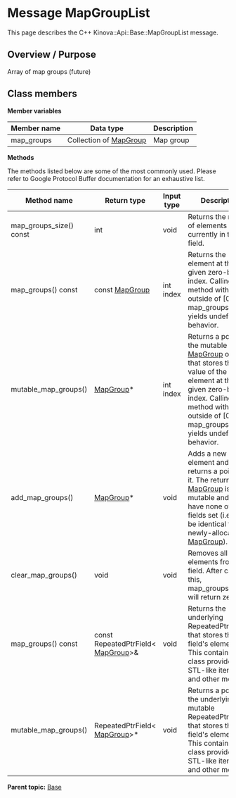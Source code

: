 # Message MapGroupList

This page describes the C++ Kinova::Api::Base::MapGroupList message.

## Overview / Purpose

Array of map groups \(future\)

## Class members

 **Member variables** 

|Member name|Data type|Description|
|-----------|---------|-----------|
|map\_groups|Collection of [MapGroup](msg_Base_MapGroup.md#)|Map group|

 **Methods** 

The methods listed below are some of the most commonly used. Please refer to Google Protocol Buffer documentation for an exhaustive list.

|Method name|Return type|Input type|Description|
|-----------|-----------|----------|-----------|
|map\_groups\_size\(\) const|int|void|Returns the number of elements currently in the field.|
|map\_groups\(\) const|const [MapGroup](msg_Base_MapGroup.md#)|int index|Returns the element at the given zero-based index. Calling this method with index outside of \[0, map\_groups\_size\(\)\) yields undefined behavior.|
|mutable\_map\_groups\(\)| [MapGroup](msg_Base_MapGroup.md#)\*|int index|Returns a pointer to the mutable [MapGroup](msg_Base_MapGroup.md#) object that stores the value of the element at the given zero-based index. Calling this method with index outside of \[0, map\_groups\_size\(\)\) yields undefined behavior.|
|add\_map\_groups\(\)| [MapGroup](msg_Base_MapGroup.md#)\*|void|Adds a new element and returns a pointer to it. The returned [MapGroup](msg_Base_MapGroup.md#) is mutable and will have none of its fields set \(i.e. it will be identical to a newly-allocated [MapGroup](msg_Base_MapGroup.md#)\).|
|clear\_map\_groups\(\)|void|void|Removes all elements from the field. After calling this, map\_groups\_size\(\) will return zero.|
|map\_groups\(\) const|const RepeatedPtrField< [MapGroup](msg_Base_MapGroup.md#)\>&|void|Returns the underlying RepeatedPtrField that stores the field's elements. This container class provides STL-like iterators and other methods.|
|mutable\_map\_groups\(\)|RepeatedPtrField< [MapGroup](msg_Base_MapGroup.md#)\>\*|void|Returns a pointer to the underlying mutable RepeatedPtrField that stores the field's elements. This container class provides STL-like iterators and other methods.|

**Parent topic:** [Base](../references/summary_Base.md)

